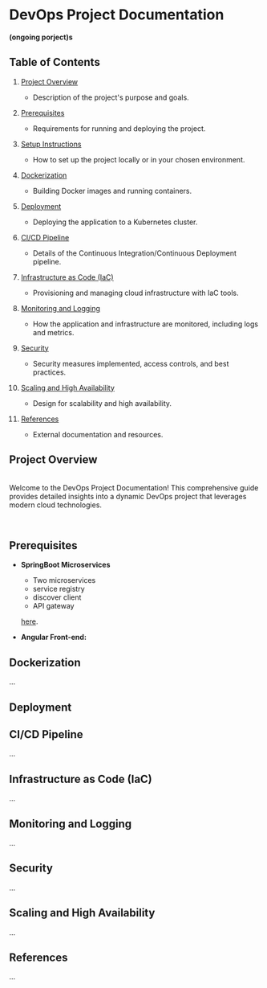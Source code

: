 # DevOps Project Documentation

**(ongoing porject)s**

## Table of Contents

1. [Project Overview](#project-overview)
   - Description of the project's purpose and goals.
2. [Prerequisites](#prerequisites)
   - Requirements for running and deploying the project.
3. [Setup Instructions](#setup-instructions)
   - How to set up the project locally or in your chosen environment.
4. [Dockerization](#dockerization)
   - Building Docker images and running containers.
5. [Deployment](#deployment)
   - Deploying the application to a Kubernetes cluster.
6. [CI/CD Pipeline](#ci-cd-pipeline)
   - Details of the Continuous Integration/Continuous Deployment pipeline.
7. [Infrastructure as Code (IaC)](#infrastructure-as-code-iac)
   - Provisioning and managing cloud infrastructure with IaC tools.
8. [Monitoring and Logging](#monitoring-and-logging)
   - How the application and infrastructure are monitored, including logs and metrics.
9. [Security](#security)
   - Security measures implemented, access controls, and best practices.
10. [Scaling and High Availability](#scaling-and-high-availability)

    - Design for scalability and high availability.

11. [References](#references)
    - External documentation and resources.

## Project Overview

\
Welcome to the DevOps Project Documentation! This comprehensive guide provides detailed insights into a dynamic DevOps project that leverages modern cloud technologies.

<br/>

## Prerequisites

- **SpringBoot Microservices**

  - Two microservices
  - service registry
  - discover client
  - API gateway

  [here](https://github.com/sanjueranga/springboot-microservices).

- **Angular Front-end:**


## Dockerization

...

## Deployment

## CI/CD Pipeline

...

## Infrastructure as Code (IaC)

...

## Monitoring and Logging

...

## Security

...

## Scaling and High Availability

...

## References

...

